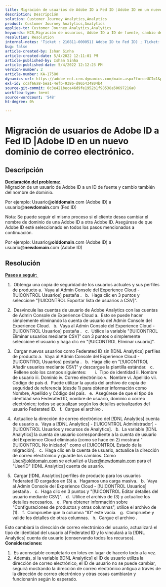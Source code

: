 ```yaml
---
title: Migración de usuarios de Adobe ID a Fed ID |Adobe ID en un nuevo dominio de correo electrónico.
description: Descripción
solution: Customer Journey Analytics,Analytics
product: Customer Journey Analytics,Analytics
applies-to: Customer Journey Analytics,Analytics
keywords: KCS,Migración de usuarios, Adobe ID a ID de fuente, cambio de dominio
resolution: Resolution
internal-notes: 'Ticket : 210811-000051( Adobe ID to Fed ID) ; Ticket: 210916-000306 (Adobe ID to Adobe ID)'
bug: false
article-created-by: Ishan Sinha
article-created-date: 5/4/2022 12:11:01 PM
article-published-by: Ishan Sinha
article-published-date: 5/4/2022 12:12:23 PM
version-number: 2
article-number: KA-17580
dynamics-url: https://adobe-ent.crm.dynamics.com/main.aspx?forceUCI=1&pagetype=entityrecord&etn=knowledgearticle&id=0868c43f-a3cb-ec11-a7b5-6045bd00db25
exl-id: ccaf66a8-bea1-4efb-9386-d965434804b4
source-git-commit: 0c3e421beca46d9fe1952b1f98538a50697216a0
workflow-type: tm+mt
source-wordcount: '548'
ht-degree: 0%

---
```


# Migración de usuarios de Adobe ID a Fed ID |Adobe ID en un nuevo dominio de correo electrónico.

## Descripción

<u><b>Declaración del problema: </b></u> <br>
Migración de un usuario de Adobe ID a un ID de fuente y cambio también del nombre de dominio.

Por ejemplo: Usuario@<b>olddomain</b>.com (Adobe ID) a usuario@<b>newdomain</b>.com (Fed ID)



Nota: Se puede seguir el mismo proceso si el cliente desea cambiar el nombre de dominio de una Adobe ID a otra Adobe ID. Asegúrese de que Adobe ID esté seleccionado en todos los pasos mencionados a continuación.

Por ejemplo: Usuario@<b>olddomain</b>.com (Adobe ID) a usuario@<b>newdomain</b>.com (Adobe ID)


## Resolución


<u><b>Pasos a seguir: </b></u>

1)  Obtenga una copia de seguridad de los usuarios actuales y sus perfiles de producto a.  Vaya al Admin Console del Experience Cloud - [!UICONTROL Usuarios] pestaña .
  b.  Haga clic en 3 puntos y seleccione &quot;[!UICONTROL Exportar lista de usuarios a CSV]&quot;.

2)  Desvincule las cuentas de usuario de Adobe Analytics con las cuentas de Admin Console de Experience Cloud a.  Esto se puede hacer simplemente eliminando la cuenta de usuario del Admin Console del Experience Cloud.
  b.  Vaya al Admin Console del Experience Cloud - [!UICONTROL Usuarios] pestaña .
  c.  Utilice la variable &quot;[!UICONTROL Eliminar usuarios mediante CSV]&quot; con 3 puntos o simplemente seleccione el usuario y haga clic en &quot;[!UICONTROL Eliminar usuario]&quot;.

3)  Cargar nuevos usuarios como Federated ID sin [!DNL Analytics] perfiles de producto a.  Vaya al Admin Console del Experience Cloud - [!UICONTROL Usuarios] pestaña .
  b.  Haga clic en &quot;[!UICONTROL Añadir usuarios mediante CSV]&quot; y descargue la plantilla estándar.
  c.  Rellene solo los campos siguientes:       i.  Tipo de identidad ii. Nombre de usuario iii. Dominio iv. Correo electrónico v.  Nombre vi. Apellido vii. Código de país d.  Puede utilizar la ayuda del archivo de copia de seguridad de referencia (desde 1) para obtener información como Nombre, Apellido y Código del país.
  e.  Asegúrese de que el tipo de identidad sea Federated ID, nombre de usuario, dominio o correo electrónico; todos se actualizan según los detalles actualizados del usuario Federated ID.
  f.  Cargue el archivo .

4)  Actualice la dirección de correo electrónico del [!DNL Analytics] cuenta de usuario a.  Vaya a [!DNL Analytics] - [!UICONTROL Administrador] - [!UICONTROL Usuarios y recursos de Analytics].
  b.  La variable [!DNL Analytics] la cuenta de usuario correspondiente a la cuenta de usuario del Experience Cloud eliminada (como se hace en 2) mostrará &quot;[!UICONTROL No iniciado]&quot; como el [!UICONTROL Estado de la migración].
  c.  Haga clic en la cuenta de usuario, actualice la dirección de correo electrónico y guarde los cambios. Como User@olddomain.com se actualizó a User@newdomain.com para el &quot;UserID&quot; [!DNL Analytics] cuenta de usuario.

5)  Cargar [!DNL Analytics] perfiles de producto para los usuarios Federated ID cargados en (3) a.  Hagamos una carga masiva.
  b.  Vaya al Admin Console del Experience Cloud - [!UICONTROL Usuarios] pestaña .
  c.  Haga clic en 3 puntos y &quot;[!UICONTROL Editar detalles del usuario mediante CSV]&quot;.
  d.  Utilice el archivo de (3) y actualice los detalles necesarios.
  e.  Para obtener información sobre &quot;Configuraciones de productos y otras columnas&quot;, utilice el archivo de (1).
  f.  Compruebe que la columna &quot;ID&quot; esté vacía.
  g.  Compruebe y valide los detalles de otras columnas.
  h.  Cargue el archivo .

Esto cambiará la dirección de correo electrónico del usuario, actualizará el tipo de identidad del usuario al Federated ID y lo vinculará a la [!DNL Analytics] cuenta de usuario (conservando todos los recursos).
 
<b>Consideraciones:</b>
1)  Es aconsejable completarlo en lotes en lugar de hacerlo todo a la vez.
2)  Además, si la variable [!DNL Analytics] el ID de usuario utiliza la dirección de correo electrónico, el ID de usuario no se puede cambiar, seguirá mostrando la dirección de correo electrónico antigua a través de la dirección de correo electrónico y otras cosas cambiarán y funcionarán según lo esperado.
